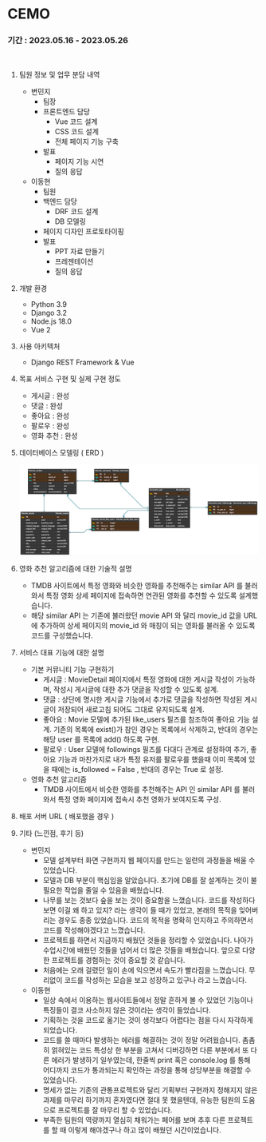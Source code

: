 # CEMO

### 기간 : 2023.05.16 - 2023.05.26

<br>

1. 팀원 정보 및 업무 분담 내역
    - 변민지
        - 팀장
        - 프론트엔드 담당
            - Vue 코드 설계
            - CSS 코드 설계
            - 전체 페이지 기능 구축
        - 발표
            - 페이지 기능 시연
            - 질의 응답
    - 이동현
        - 팀원
        - 백엔드 담당
            - DRF 코드 설계
            - DB 모델링
        - 페이지 디자인 프로토타이핑
        - 발표
            - PPT 자료 만들기
            - 프레젠테이션
            - 질의 응답
2. 개발 환경
    - Python 3.9
    - Django 3.2
    - Node.js 18.0
    - Vue 2
3. 사용 아키텍처
    - Django REST Framework & Vue 


4. 목표 서비스 구현 및 실제 구현 정도
    - 게시글 : 완성
    - 댓글 : 완성
    - 좋아요 : 완성
    - 팔로우 : 완성
    - 영화 추천 : 완성
5. 데이터베이스 모델링 ( ERD )
    
    ![img](img/ERD.png)
    
6. 영화 추천 알고리즘에 대한 기술적 설명
    - TMDB 사이트에서 특정 영화와 비슷한 영화를 추천해주는 similar API 를 불러와서 특정 영화 상세 페이지에 접속하면 연관된 영화를 추천할 수 있도록 설계했습니다.
    - 해당 similar API 는 기존에 불러왔던 movie API 와 달리 movie_id 값을 URL에 추가하여 상세 페이지의 movie_id 와 매칭이 되는 영화를 불러올 수 있도록 코드를 구성했습니다.
7. 서비스 대표 기능에 대한 설명
    - 기본 커뮤니티 기능 구현하기
        - 게시글 : MovieDetail 페이지에서 특정 영화에 대한 게시글 작성이 가능하며, 작성시 게시글에 대한 추가 댓글을 작성할 수 있도록 설계.
        - 댓글 : 상단에 명시한 게시글 기능에서 추가로 댓글을 작성하면 작성된 게시글이 저장되어 새로고침 되어도 그대로 유지되도록 설계.
        - 좋아요 : Movie 모델에 추가된 like_users 필즈를 참조하여 좋아요 기능 설계. 기존의 목록에 exist()가 참인 경우는 목록에서 삭제하고, 반대의 경우는 해당 user 를  목록에 add() 하도록 구현.
        - 팔로우 : User 모델에 followings 필즈를 다대다 관계로 설정하여 추가, 좋아요 기능과 마찬가지로 내가 특정 유저를 팔로우를 했을때 이미 목록에 있을 때에는 is_followed = False , 반대의 경우는 True 로 설정.
    - 영화 추천 알고리즘
        - TMDB 사이트에서 비슷한 영화를 추천해주는 API 인 similar API 를 불러와서 특정 영화 페이지에 접속시 추천 영화가 보여지도록 구성.
8. 배포 서버 URL ( 배포했을 경우 )
9. 기타 (느낀점, 후기 등)
    - 변민지
      - 모델 설계부터 화면 구현까지 웹 페이지를 만드는 일련의 과정들을 배울 수 있었습니다.
      - 모델과 DB 부분이 핵심임을 알았습니다. 초기에 DB를 잘 설계하는 것이 불필요한 작업을 줄일 수 있음을 배웠습니다.
      - 나무를 보는 것보다 숲을 보는 것이 중요함을 느꼈습니다. 코드를 작성하다 보면 이걸 왜 하고 있지? 라는 생각이 들 때가 있었고, 본래의 목적을 잊어버리는 경우도 종종 있었습니다. 코드의 목적을 명확히 인지하고 주의하면서 코드를 작성해야겠다고 느꼈습니다.
      - 프로젝트를 하면서 지금까지 배웠던 것들을 정리할 수 있었습니다. 나아가 수업시간에 배웠던 것들을 넘어서 더 많은 것들을 배웠습니다. 앞으로 다양한 프로젝트를 경험하는 것이 중요할 것 같습니다.
      - 처음에는 오래 걸렸던 일이 손에 익으면서 속도가 빨라짐을 느꼈습니다. 무리없이 코드를 작성하는 모습을 보고 성장하고 있구나 라고 느꼈습니다.
    - 이동현
        - 일상 속에서 이용하는 웹사이트들에서 정말 흔하게 볼 수 있었던 기능이나 특징들이 결코 사소하지 않은 것이라는 생각이 들었습니다.
        - 기획하는 것을 코드로 옮기는 것이 생각보다 어렵다는 점을 다시 자각하게 되었습니다.
        - 코드를 쓸 때마다 발생하는 에러를 해결하는 것이 정말 어려웠습니다. 촘촘히 얽혀있는 코드 특성상 한 부분을 고쳐서 디버깅하면 다른 부분에서 또 다른 에러가 발생하기 일쑤였는데, 한줄씩 print 혹은 console.log 를 통해 어디까지 코드가 통과되는지 확인하는 과정을 통해 상당부분을 해결할 수 있었습니다.
        - 명세가 없는 기존의 관통프로젝트와 달리 기획부터 구현까지 정해지지 않은 과제를 마무리 하기까지 혼자였다면 절대 못 했을텐데, 유능한 팀원의 도움으로 프로젝트를 잘 마무리 할 수 있었습니다.
        - 부족한 팀원의 역량까지 열심히 채워가는 페어를 보며 추후 다른 프로젝트를 할 때 이렇게 해야겠구나 하고 많이 배웠던 시간이었습니다.